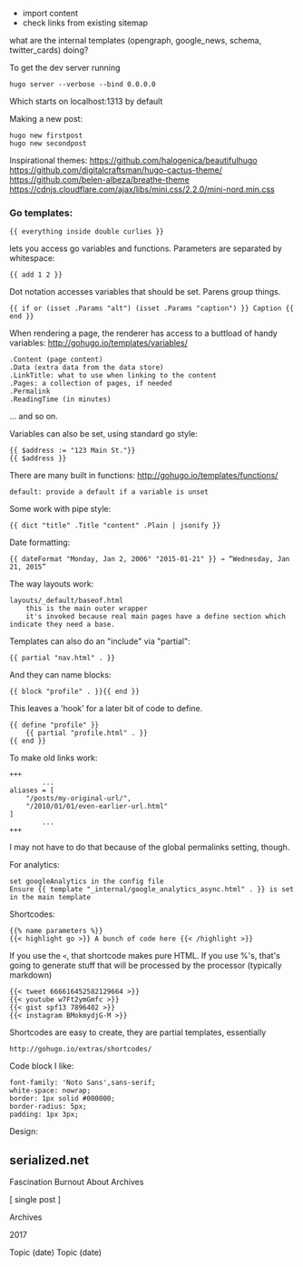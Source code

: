 - import content
- check links from existing sitemap

what are the internal templates (opengraph, google_news, schema, twitter_cards) doing?

To get the dev server running

	hugo server --verbose --bind 0.0.0.0

Which starts on localhost:1313 by default

Making a new post:

	hugo new firstpost
	hugo new secondpost

Inspirational themes:
https://github.com/halogenica/beautifulhugo
https://github.com/digitalcraftsman/hugo-cactus-theme/
https://github.com/belen-albeza/breathe-theme
https://cdnjs.cloudflare.com/ajax/libs/mini.css/2.2.0/mini-nord.min.css

### Go templates:

	{{ everything inside double curlies }}

lets you access go variables and functions.
Parameters are separated by whitespace:

	{{ add 1 2 }}

Dot notation accesses variables that should be set.
Parens group things.

	{{ if or (isset .Params "alt") (isset .Params "caption") }} Caption {{ end }}

When rendering a page, the renderer has access to a buttload of handy variables:
http://gohugo.io/templates/variables/

	.Content (page content)
	.Data (extra data from the data store)
	.LinkTitle: what to use when linking to the content
	.Pages: a collection of pages, if needed
	.Permalink
	.ReadingTime (in minutes)

... and so on.

Variables can also be set, using standard go style:

	{{ $address := "123 Main St."}}
	{{ $address }}

There are many built in functions: http://gohugo.io/templates/functions/

	default: provide a default if a variable is unset

Some work with pipe style: 

	{{ dict "title" .Title "content" .Plain | jsonify }}

Date formatting: 

	{{ dateFormat "Monday, Jan 2, 2006" "2015-01-21" }} → “Wednesday, Jan 21, 2015”



The way layouts work:

	layouts/_default/baseof.html
		this is the main outer wrapper
		it's invoked because real main pages have a define section which indicate they need a base.

Templates can also do an "include" via "partial":

	{{ partial "nav.html" . }}

And they can name blocks:

	{{ block "profile" . }}{{ end }}

This leaves a 'hook' for a later bit of code to define.

	{{ define "profile" }}
		{{ partial "profile.html" . }}
	{{ end }}

To make old links work:

	+++
			...
	aliases = [
		"/posts/my-original-url/",
		"/2010/01/01/even-earlier-url.html"
	]
			...
	+++

I may not have to do that because of the global permalinks setting, though.

For analytics:

	set googleAnalytics in the config file
	Ensure {{ template "_internal/google_analytics_async.html" . }} is set in the main template


Shortcodes:

	{{% name parameters %}}
	{{< highlight go >}} A bunch of code here {{< /highlight >}}

If you use the `<`, that shortcode makes pure HTML.
If you use %'s, that's going to generate stuff that will be processed by the processor (typically markdown)

	{{< tweet 666616452582129664 >}}
	{{< youtube w7Ft2ymGmfc >}}
	{{< gist spf13 7896402 >}}
	{{< instagram BMokmydjG-M >}}

Shortcodes are easy to create, they are partial templates, essentially

	http://gohugo.io/extras/shortcodes/


Code block I like:

    font-family: 'Noto Sans',sans-serif;
    white-space: nowrap;
    border: 1px solid #000000;
    border-radius: 5px;
    padding: 1px 3px;

Design:

serialized.net
--------------
Fascination Burnout              About  Archives

[ single post ]

Archives

2017

   Topic (date)
   Topic (date)

